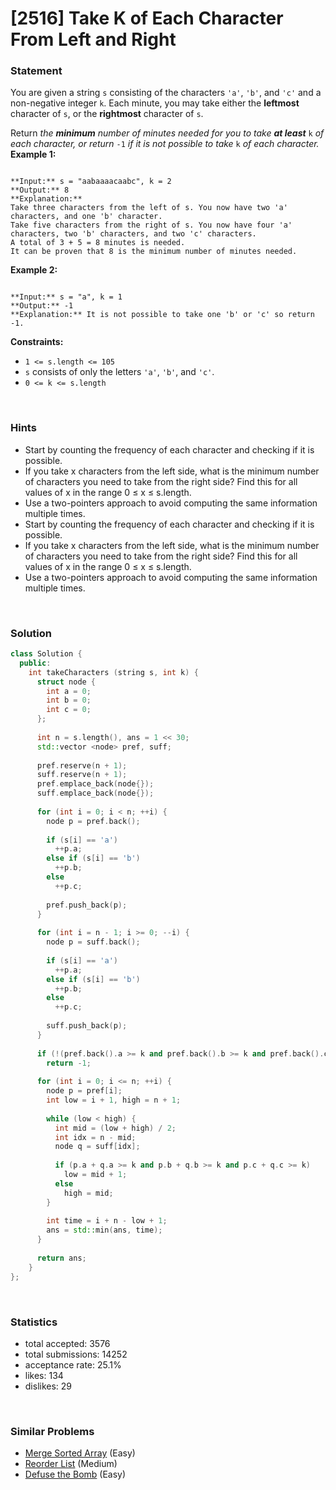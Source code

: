 # [2516] Take K of Each Character From Left and Right



### Statement

You are given a string `s` consisting of the characters `'a'`, `'b'`, and `'c'` and a non-negative integer `k`. Each minute, you may take either the **leftmost** character of `s`, or the **rightmost** character of `s`.

Return *the **minimum** number of minutes needed for you to take **at least*** `k` *of each character, or return* `-1` *if it is not possible to take* `k` *of each character.*
**Example 1:**

```

**Input:** s = "aabaaaacaabc", k = 2
**Output:** 8
**Explanation:** 
Take three characters from the left of s. You now have two 'a' characters, and one 'b' character.
Take five characters from the right of s. You now have four 'a' characters, two 'b' characters, and two 'c' characters.
A total of 3 + 5 = 8 minutes is needed.
It can be proven that 8 is the minimum number of minutes needed.

```

**Example 2:**

```

**Input:** s = "a", k = 1
**Output:** -1
**Explanation:** It is not possible to take one 'b' or 'c' so return -1.

```

**Constraints:**
* `1 <= s.length <= 105`
* `s` consists of only the letters `'a'`, `'b'`, and `'c'`.
* `0 <= k <= s.length`


<br>

### Hints

- Start by counting the frequency of each character and checking if it is possible.
- If you take x characters from the left side, what is the minimum number of characters you need to take from the right side? Find this for all values of x in the range 0 ≤ x ≤ s.length.
- Use a two-pointers approach to avoid computing the same information multiple times.
- Start by counting the frequency of each character and checking if it is possible.
- If you take x characters from the left side, what is the minimum number of characters you need to take from the right side? Find this for all values of x in the range 0 ≤ x ≤ s.length.
- Use a two-pointers approach to avoid computing the same information multiple times.

<br>

### Solution

```cpp
class Solution {
  public:
    int takeCharacters (string s, int k) {
      struct node {
        int a = 0;
        int b = 0;
        int c = 0;
      };
      
      int n = s.length(), ans = 1 << 30;
      std::vector <node> pref, suff;
      
      pref.reserve(n + 1);
      suff.reserve(n + 1);
      pref.emplace_back(node{});
      suff.emplace_back(node{});
      
      for (int i = 0; i < n; ++i) {
        node p = pref.back();
        
        if (s[i] == 'a')
          ++p.a;
        else if (s[i] == 'b')
          ++p.b;
        else
          ++p.c;
        
        pref.push_back(p);
      }
      
      for (int i = n - 1; i >= 0; --i) {
        node p = suff.back();
        
        if (s[i] == 'a')
          ++p.a;
        else if (s[i] == 'b')
          ++p.b;
        else
          ++p.c;
        
        suff.push_back(p);
      }
      
      if (!(pref.back().a >= k and pref.back().b >= k and pref.back().c >= k))
        return -1;
      
      for (int i = 0; i <= n; ++i) {
        node p = pref[i];
        int low = i + 1, high = n + 1;
        
        while (low < high) {
          int mid = (low + high) / 2;
          int idx = n - mid;
          node q = suff[idx];
          
          if (p.a + q.a >= k and p.b + q.b >= k and p.c + q.c >= k)
            low = mid + 1;
          else
            high = mid;
        }
        
        int time = i + n - low + 1;
        ans = std::min(ans, time);
      }
      
      return ans;
    }
};
```

<br>

### Statistics

- total accepted: 3576
- total submissions: 14252
- acceptance rate: 25.1%
- likes: 134
- dislikes: 29

<br>

### Similar Problems

- [Merge Sorted Array](https://leetcode.com/problems/merge-sorted-array) (Easy)
- [Reorder List](https://leetcode.com/problems/reorder-list) (Medium)
- [Defuse the Bomb](https://leetcode.com/problems/defuse-the-bomb) (Easy)
